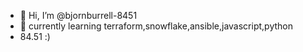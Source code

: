 - 👋 Hi, I’m @bjornburrell-8451
- 🌱 currently learning terraform,snowflake,ansible,javascript,python
- 84.51 :)

